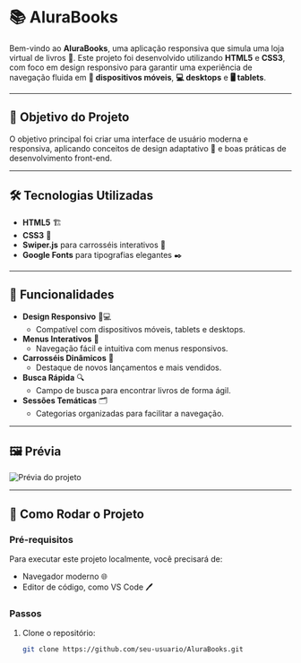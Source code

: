 # 📚 AluraBooks  

Bem-vindo ao **AluraBooks**, uma aplicação responsiva que simula uma loja virtual de livros 📖. Este projeto foi desenvolvido utilizando **HTML5** e **CSS3**, com foco em design responsivo para garantir uma experiência de navegação fluida em **📱 dispositivos móveis**, **💻 desktops** e **🖥️ tablets**.  

---

## 🎯 Objetivo do Projeto  

O objetivo principal foi criar uma interface de usuário moderna e responsiva, aplicando conceitos de design adaptativo 📐 e boas práticas de desenvolvimento front-end.  

---

## 🛠️ Tecnologias Utilizadas  

- **HTML5** 🏗️  
- **CSS3** 🎨  
- **Swiper.js** para carrosséis interativos 🎡  
- **Google Fonts** para tipografias elegantes ✒️  

---

## 🌟 Funcionalidades  

- **Design Responsivo** 📱💻  
  - Compatível com dispositivos móveis, tablets e desktops.  
- **Menus Interativos** 🧭  
  - Navegação fácil e intuitiva com menus responsivos.  
- **Carrosséis Dinâmicos** 🎠  
  - Destaque de novos lançamentos e mais vendidos.  
- **Busca Rápida** 🔍  
  - Campo de busca para encontrar livros de forma ágil.  
- **Sessões Temáticas** 🗂️  
  - Categorias organizadas para facilitar a navegação.  

---

## 🖼️ Prévia  

![Prévia do projeto](https://via.placeholder.com/1000x600.png?text=AluraBooks)  

---

## 🚀 Como Rodar o Projeto  

### Pré-requisitos  
Para executar este projeto localmente, você precisará de:  

- Navegador moderno 🌐  
- Editor de código, como VS Code 🖊️  

### Passos  

1. Clone o repositório:  
   ```bash  
   git clone https://github.com/seu-usuario/AluraBooks.git  
